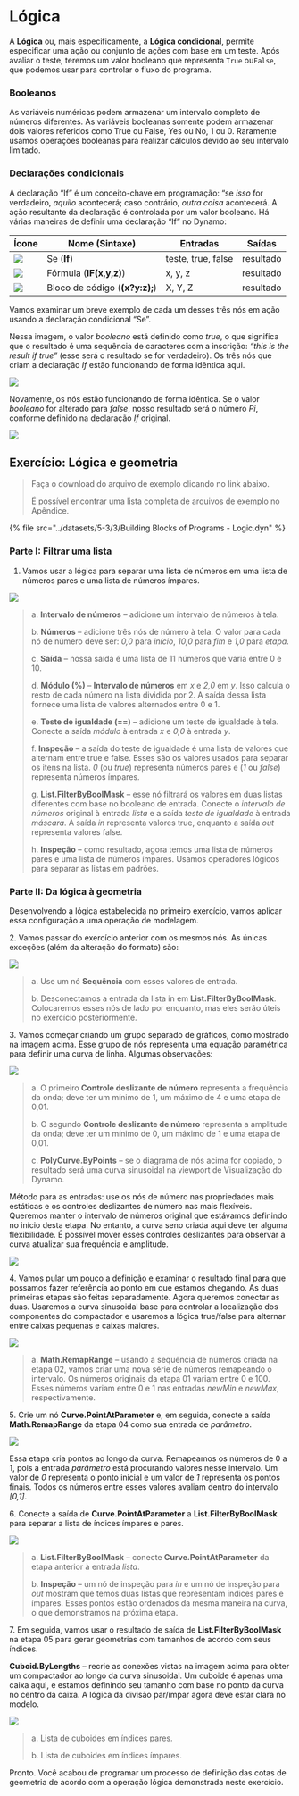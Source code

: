 # Lógica

A **Lógica** ou, mais especificamente, a **Lógica condicional**, permite especificar uma ação ou conjunto de ações com base em um teste. Após avaliar o teste, teremos um valor booleano que representa `True` ou`False`, que podemos usar para controlar o fluxo do programa.

### Booleanos

As variáveis numéricas podem armazenar um intervalo completo de números diferentes. As variáveis booleanas somente podem armazenar dois valores referidos como True ou False, Yes ou No, 1 ou 0. Raramente usamos operações booleanas para realizar cálculos devido ao seu intervalo limitado.

### Declarações condicionais

A declaração “If” é um conceito-chave em programação: “se _isso_ for verdadeiro, _aquilo_ acontecerá; caso contrário, _outra coisa_ acontecerá. A ação resultante da declaração é controlada por um valor booleano. Há várias maneiras de definir uma declaração “If” no Dynamo:

| Ícone                                             | Nome (Sintaxe)             | Entradas            | Saídas |
| ------------------------------------------------ | ------------------------- | ----------------- | ------- |
| ![](../images/5-1/If.jpg)                        | Se (**If**)               | teste, true, false | resultado  |
| ![](../images/5-1/Formula.jpg)                   | Fórmula (**IF(x,y,z)**)   | x, y, z           | resultado  |
| ![](<../images/5-1/CodeBlock(1)(1) (1) (1).jpg>) | Bloco de código (**(x?y:z);**) | X, Y, Z           | resultado  |

Vamos examinar um breve exemplo de cada um desses três nós em ação usando a declaração condicional “Se”.

Nessa imagem, o valor _booleano_ está definido como _true_, o que significa que o resultado é uma sequência de caracteres com a inscrição: _“this is the result if true”_ (esse será o resultado se for verdadeiro). Os três nós que criam a declaração _If_ estão funcionando de forma idêntica aqui.

![](../images/5-3/3/logic-conditionalstatements01false.jpg)

Novamente, os nós estão funcionando de forma idêntica. Se o valor _booleano_ for alterado para _false_, nosso resultado será o número _Pi_, conforme definido na declaração _If_ original.

![](../images/5-3/3/logic-conditionalstatements02true.jpg)

## Exercício: Lógica e geometria

> Faça o download do arquivo de exemplo clicando no link abaixo.
>
> É possível encontrar uma lista completa de arquivos de exemplo no Apêndice.

{% file src="../datasets/5-3/3/Building Blocks of Programs - Logic.dyn" %}

### Parte I: Filtrar uma lista

1. Vamos usar a lógica para separar uma lista de números em uma lista de números pares e uma lista de números ímpares.

![](../images/5-3/3/logic-exercisepartI-01.jpg)

> a. **Intervalo de números** – adicione um intervalo de números à tela.
>
> b. **Números** – adicione três nós de número à tela. O valor para cada nó de número deve ser: _0,0_ para _início_, _10,0_ para _fim_ e _1,0_ para _etapa_.
>
> c. **Saída** – nossa saída é uma lista de 11 números que varia entre 0 e 10.
>
> d. **Módulo (%)** – **Intervalo de números** em _x_ e _2,0_ em _y_. Isso calcula o resto de cada número na lista dividida por 2. A saída dessa lista fornece uma lista de valores alternados entre 0 e 1.
>
> e. **Teste de igualdade (==)** – adicione um teste de igualdade à tela. Conecte a saída _módulo_ à entrada _x_ e _0,0_ à entrada _y_.
>
> f. **Inspeção** – a saída do teste de igualdade é uma lista de valores que alternam entre true e false. Esses são os valores usados para separar os itens na lista. _0_ (ou _true_) representa números pares e (_1_ ou _false_) representa números ímpares.
>
> g. **List.FilterByBoolMask** – esse nó filtrará os valores em duas listas diferentes com base no booleano de entrada. Conecte o _intervalo de números_ original à entrada _lista_ e a saída _teste de igualdade_ à entrada _máscara_. A saída _in_ representa valores true, enquanto a saída _out_ representa valores false.
>
> h. **Inspeção** – como resultado, agora temos uma lista de números pares e uma lista de números ímpares. Usamos operadores lógicos para separar as listas em padrões.

### Parte II: Da lógica à geometria

Desenvolvendo a lógica estabelecida no primeiro exercício, vamos aplicar essa configuração a uma operação de modelagem.

2\. Vamos passar do exercício anterior com os mesmos nós. As únicas exceções (além da alteração do formato) são:

![](../images/5-3/3/logic-exercisepartII-01.jpg)

> a. Use um nó **Sequência** com esses valores de entrada.
>
> b. Desconectamos a entrada da lista in em **List.FilterByBoolMask**. Colocaremos esses nós de lado por enquanto, mas eles serão úteis no exercício posteriormente.

3\. Vamos começar criando um grupo separado de gráficos, como mostrado na imagem acima. Esse grupo de nós representa uma equação paramétrica para definir uma curva de linha. Algumas observações:

![](../images/5-3/3/logic-exercisepartII-02.jpg)

> a. O primeiro **Controle deslizante de número** representa a frequência da onda; deve ter um mínimo de 1, um máximo de 4 e uma etapa de 0,01.
>
> b. O segundo **Controle deslizante de número** representa a amplitude da onda; deve ter um mínimo de 0, um máximo de 1 e uma etapa de 0,01.
>
> c. **PolyCurve.ByPoints** – se o diagrama de nós acima for copiado, o resultado será uma curva sinusoidal na viewport de Visualização do Dynamo.

Método para as entradas: use os nós de número nas propriedades mais estáticas e os controles deslizantes de número nas mais flexíveis. Queremos manter o intervalo de números original que estávamos definindo no início desta etapa. No entanto, a curva seno criada aqui deve ter alguma flexibilidade. É possível mover esses controles deslizantes para observar a curva atualizar sua frequência e amplitude.

![](../images/5-3/3/logic-exercisepartII-03.gif)

4\. Vamos pular um pouco a definição e examinar o resultado final para que possamos fazer referência ao ponto em que estamos chegando. As duas primeiras etapas são feitas separadamente. Agora queremos conectar as duas. Usaremos a curva sinusoidal base para controlar a localização dos componentes do compactador e usaremos a lógica true/false para alternar entre caixas pequenas e caixas maiores.

![](../images/5-3/3/logic-exercisepartII-04.jpg)

> a. **Math.RemapRange** – usando a sequência de números criada na etapa 02, vamos criar uma nova série de números remapeando o intervalo. Os números originais da etapa 01 variam entre 0 e 100. Esses números variam entre 0 e 1 nas entradas _newMin_ e _newMax_, respectivamente.

5\. Crie um nó **Curve.PointAtParameter** e, em seguida, conecte a saída **Math.RemapRange** da etapa 04 como sua entrada de _parâmetro_.

![](../images/5-3/3/logic-exercisepartII-05.jpg)

Essa etapa cria pontos ao longo da curva. Remapeamos os números de 0 a 1, pois a entrada _parâmetro_ está procurando valores nesse intervalo. Um valor de _0_ representa o ponto inicial e um valor de _1_ representa os pontos finais. Todos os números entre esses valores avaliam dentro do intervalo _[0,1]_.

6\. Conecte a saída de **Curve.PointAtParameter** a **List.FilterByBoolMask** para separar a lista de índices ímpares e pares.

![](../images/5-3/3/logic-exercisepartII-06.jpg)

> a. **List.FilterByBoolMask** – conecte **Curve.PointAtParameter** da etapa anterior à entrada _lista_.
>
> b. **Inspeção** – um nó de inspeção para _in_ e um nó de inspeção para _out_ mostram que temos duas listas que representam índices pares e ímpares. Esses pontos estão ordenados da mesma maneira na curva, o que demonstramos na próxima etapa.

7\. Em seguida, vamos usar o resultado de saída de **List.FilterByBoolMask** na etapa 05 para gerar geometrias com tamanhos de acordo com seus índices.

**Cuboid.ByLengths** – recrie as conexões vistas na imagem acima para obter um compactador ao longo da curva sinusoidal. Um cuboide é apenas uma caixa aqui, e estamos definindo seu tamanho com base no ponto da curva no centro da caixa. A lógica da divisão par/ímpar agora deve estar clara no modelo.

![](../images/5-3/3/logic-exercisepartII-07.jpg)

> a. Lista de cuboides em índices pares.
>
> b. Lista de cuboides em índices ímpares.

Pronto. Você acabou de programar um processo de definição das cotas de geometria de acordo com a operação lógica demonstrada neste exercício.
